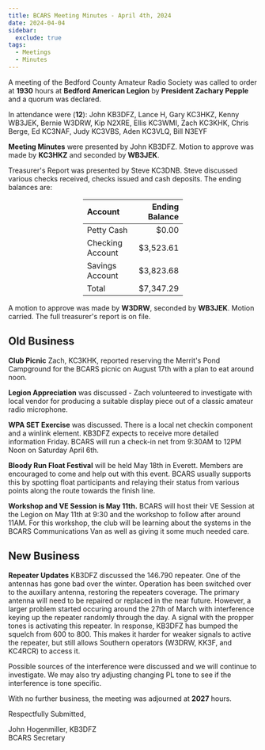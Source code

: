 ```yaml
---
title: BCARS Meeting Minutes - April 4th, 2024
date: 2024-04-04
sidebar:
  exclude: true
tags:
  - Meetings
  - Minutes
---
```


A meeting of the Bedford County Amateur Radio Society was called to order at **1930** hours at **Bedford American Legion** by **President Zachary Pepple** and a quorum was declared.

In attendance were (**12**): <!--more--> John KB3DFZ, Lance H, Gary KC3HKZ, Kenny WB3JEK, Bernie W3DRW, Kip N2XRE, Ellis KC3WMI, Zach KC3KHK, Chris Berge, Ed KC3NAF, Judy KC3VBS, Aden KC3VLQ, Bill N3EYF

**Meeting Minutes** were presented by John KB3DFZ. Motion to approve was made by **KC3HKZ** and seconded by **WB3JEK**.

Treasurer's Report was presented by Steve KC3DNB. Steve discussed various checks received, checks issued and cash deposits. The ending balances are:


<p><div style="margin-left: auto;
            margin-right: auto;
            width: 40%;">

|  Account          | Ending Balance |
|:------------------|---------------:|
| Petty Cash        |          $0.00 |
| Checking Account  |      $3,523.61 |
| Savings Account   |      $3,823.68 |
| Total             |      $7,347.29 |


</div></p>


A motion to approve was made by **W3DRW**, seconded by **WB3JEK**. Motion carried. The full treasurer's report is on file.

## Old Business

**Club Picnic** Zach, KC3KHK, reported reserving the Merrit's Pond Campground for the BCARS picnic on August 17th with a plan to eat around noon.

**Legion Appreciation** was discussed - Zach volunteered to investigate with local vendor for producing a suitable display piece out of a classic amateur radio microphone.

**WPA SET Exercise** was discussed. There is a local net checkin component and a winlink element. KB3DFZ expects to receive more detailed information Friday.  BCARS will run a check-in net from 9:30AM to 12PM Noon on Saturday April 6th.

**Bloody Run Float Festival** will be held May 18th in Everett. Members are encouraged to come and help out with this event. BCARS usually supports this by spotting float participants and relaying their status from various points along the route towards the finish line.

**Workshop and VE Session is May 11th.**  BCARS will host their VE Session at the Legion on May 11th at 9:30 and the workshop to follow after around 11AM. For this workshop, the club will be learning about the systems in the BCARS Communications Van as well as giving it some much needed care.

## New Business

**Repeater Updates** KB3DFZ discussed the 146.790 repeater. One of the antennas has gone bad over the winter. Operation has been switched over to the auxillary antenna, restoring the repeaters coverage. The primary antenna will need to be repaired or replaced in the near future. However, a larger problem started occuring around the 27th of March with interference keying up the repeater randomly through the day. A signal with the propper tones is activating this repeater. In response, KB3DFZ has bumped the squelch from 600 to 800. This makes it harder for weaker signals to active the repeater, but still allows Southern operators (W3DRW, KK3F, and KC4RCR) to access it. 

Possible sources of the interference were discussed and we will continue to investigate. We may also try adjusting changing PL tone to see if the interference is tone specific.


With no further business, the meeting was adjourned at **2027** hours.


Respectfully Submitted,



John Hogenmiller, KB3DFZ  
BCARS Secretary	
